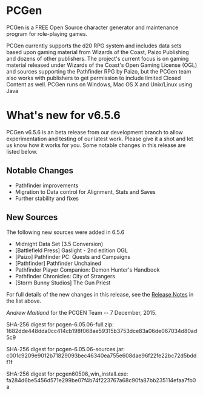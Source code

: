 # PCGen

PCGen is a FREE Open Source character generator and maintenance program for role-playing games.

PCGen currently supports the d20 RPG system and includes data sets based upon gaming material from Wizards of the Coast, Paizo Publishing and dozens of other publishers.
The project's current focus is on gaming material released under Wizards of the Coast's Open Gaming License (OGL) and sources supporting the Pathfinder RPG by Paizo, but the PCGen team also works with publishers to get permission to include limited Closed Content as well.
PCGen runs on Windows, Mac OS X and Unix/Linux using Java

# What's new for v6.5.6

PCGen v6.5.6 is an beta release from our development branch to allow 
experimentation and testing of our latest work.
Please give it a shot and let us know how it works for you. 
Some notable changes in this release are listed below.
		 
## Notable Changes

* Pathfinder improvements
* Migration to Data control for Alignment, Stats and Saves
* Further stability and fixes



## New Sources

The following new sources were added in 6.5.6

* Midnight Data Set (3.5 Conversion)
* [Battlefield Press] Gaslight - 2nd edition OGL
* [Paizo] Pathfinder PC: Quests and Campaigns
* [Pathfinder] Pathfinder Unchained
* Pathfinder Player Companion: Demon Hunter&#39;s Handbook
* Pathfinder Chronicles: City of Strangers
* [Storm Bunny Studios] The Gun Priest




For full details of the new changes in this release, see the 
[Release Notes](http://sourceforge.net/projects/pcgen/files/PCGen%20Unstable/6.05.06/pcgen-release-notes-60506.html/download) in the list above.

*Andrew Maitland* for the PCGEN Team -- 7 December, 2015.

SHA-256 digest for pcgen-6.05.06-full.zip:
1682dde448dda0cc414cb198f068ae59315b3753dce83a06de067034d80ad5c9

SHA-256 digest for pcgen-6.05.06-sources.jar:
c001c9209e9012b71829093bec46340ea755e608dae96f22fe22bc72d5bddf1f

SHA-256 digest for pcgen60506_win_install.exe:
fa284d6be5456d571e299be07f4b74f223767a68c90fa87bb235114efaa7fb0a

